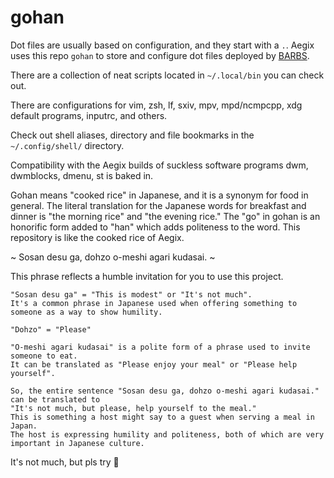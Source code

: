 # gohan

Dot files are usually based on configuration, and they start with a `.`.
Aegix uses this repo `gohan` to store and configure dot files deployed by [BARBS](https://aegixlinux.org/barbs.sh).

There are a collection of neat scripts located in `~/.local/bin` you can check out.

There are configurations for vim, zsh, lf, sxiv, mpv, mpd/ncmpcpp, xdg default programs, inputrc, and others.

Check out shell aliases, directory and file bookmarks in the `~/.config/shell/` directory.

Compatibility with the Aegix builds of suckless software programs dwm, dwmblocks, dmenu, st is baked in.

Gohan means "cooked rice" in Japanese, and it is a synonym for food in general. The literal translation for the Japanese words for breakfast and dinner is "the morning rice" and "the evening rice."
The "go" in gohan is an honorific form added to "han" which adds politeness to the word.
This repository is like the cooked rice of Aegix.

~ Sosan desu ga, dohzo o-meshi agari kudasai. ~

This phrase reflects a humble invitation for you to use this project.

``` Text
"Sosan desu ga" = "This is modest" or "It's not much".
It's a common phrase in Japanese used when offering something to someone as a way to show humility.

"Dohzo" = "Please"

"O-meshi agari kudasai" is a polite form of a phrase used to invite someone to eat.
It can be translated as "Please enjoy your meal" or "Please help yourself".

So, the entire sentence "Sosan desu ga, dohzo o-meshi agari kudasai." can be translated to
"It's not much, but please, help yourself to the meal."
This is something a host might say to a guest when serving a meal in Japan.
The host is expressing humility and politeness, both of which are very important in Japanese culture.
```

It's not much, but pls try 🙇
